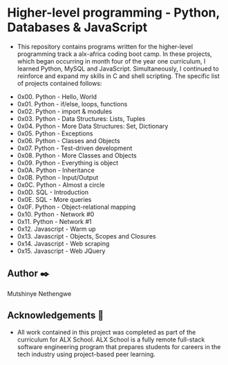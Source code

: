 # Higher-level programming - Python, Databases & JavaScript

- This repository contains programs written for the higher-level programming track a alx-africa coding boot camp. In these projects, which began occurring in month four of the year one curriculum, I learned Python, MySQL and JavaScript. Simultaneously, I continued to reinforce and expand my skills in C and shell scripting. The specific list of projects contained follows:

* 0x00. Python - Hello, World
* 0x01. Python - if/else, loops, functions
* 0x02. Python - import & modules
* 0x03. Python - Data Structures: Lists, Tuples
* 0x04. Python - More Data Structures: Set, Dictionary
* 0x05. Python - Exceptions
* 0x06. Python - Classes and Objects
* 0x07. Python - Test-driven development
* 0x08. Python - More Classes and Objects
* 0x09. Python - Everything is object
* 0x0A. Python - Inheritance
* 0x0B. Python - Input/Output
* 0x0C. Python - Almost a circle
* 0x0D. SQL - Introduction
* 0x0E. SQL - More queries
* 0x0F. Python - Object-relational mapping
* 0x10. Python - Network #0
* 0x11. Python - Network #1
* 0x12. Javascript - Warm up
* 0x13. Javascript - Objects, Scopes and Closures
* 0x14. Javascript - Web scraping
* 0x15. Javascript - Web JQuery

## Author ✒️
Mutshinye Nethengwe

## Acknowledgements 🙏
- All work contained in this project was completed as part of the curriculum for ALX School. ALX School is a fully remote full-stack software engineering program that prepares students for careers in the tech industry using project-based peer learning.
